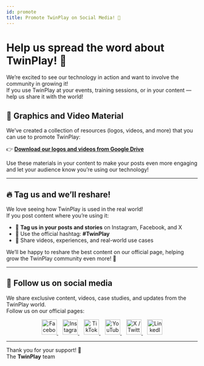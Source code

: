 ```yaml
---
id: promote
title: Promote TwinPlay on Social Media! 🚀
---
```


# Help us spread the word about TwinPlay! 📢

We’re excited to see our technology in action and want to involve the community in growing it!  
If you use TwinPlay at your events, training sessions, or in your content — help us share it with the world!

## 📂 **Graphics and Video Material**
We’ve created a collection of resources (logos, videos, and more) that you can use to promote TwinPlay:

👉 **[Download our logos and videos from Google Drive](https://drive.google.com/drive/folders/1ppG1t1VJBevf9wnFABH_75FO9ue9KoPR?usp=drive_link)**

Use these materials in your content to make your posts even more engaging and let your audience know you’re using our technology!

---

## 🔥 **Tag us and we’ll reshare!**

We love seeing how TwinPlay is used in the real world!  
If you post content where you’re using it:
- 📲 **Tag us in your posts and stories** on Instagram, Facebook, and X
- 🏀 Use the official hashtag: **#TwinPlay**
- 🎥 Share videos, experiences, and real-world use cases

We’ll be happy to reshare the best content on our official page, helping grow the TwinPlay community even more! 🚀

---

## 📱 Follow us on social media

We share exclusive content, videos, case studies, and updates from the TwinPlay world.  
Follow us on our official pages:

<p align="center">
  <a href="https://www.facebook.com/TwinPlayAI" target="_blank">
    <img src="https://upload.wikimedia.org/wikipedia/commons/5/51/Facebook_f_logo_%282019%29.svg" width="40" alt="Facebook"/>
  </a>
  &nbsp;&nbsp;
  <a href="https://www.instagram.com/twinplay.ai" target="_blank">
    <img src="https://upload.wikimedia.org/wikipedia/commons/a/a5/Instagram_icon.png" width="40" alt="Instagram"/>
  </a>
  &nbsp;&nbsp;
  <a href="https://www.tiktok.com/@twinplay.ai" target="_blank">
    <img src="https://upload.wikimedia.org/wikipedia/commons/3/34/Ionicons_logo-tiktok.svg" width="40" alt="TikTok"/>
  </a>
  &nbsp;&nbsp;
  <a href="https://www.youtube.com/@TwinPlay-ai" target="_blank">
    <img src="https://upload.wikimedia.org/wikipedia/commons/e/ef/Youtube_logo.png" width="40" alt="YouTube"/>
  </a>
  &nbsp;&nbsp;
  <a href="https://x.com/TwinPlayAI" target="_blank">
    <img src="https://upload.wikimedia.org/wikipedia/commons/c/ce/X_logo_2023.svg" width="40" alt="X / Twitter"/>
  </a>
  &nbsp;&nbsp;
  <a href="https://www.linkedin.com/company/twinplay-ai" target="_blank">
    <img src="https://upload.wikimedia.org/wikipedia/commons/c/ca/LinkedIn_logo_initials.png" width="40" alt="LinkedIn"/>
  </a>
</p>

---

Thank you for your support! 💙  
The **TwinPlay** team